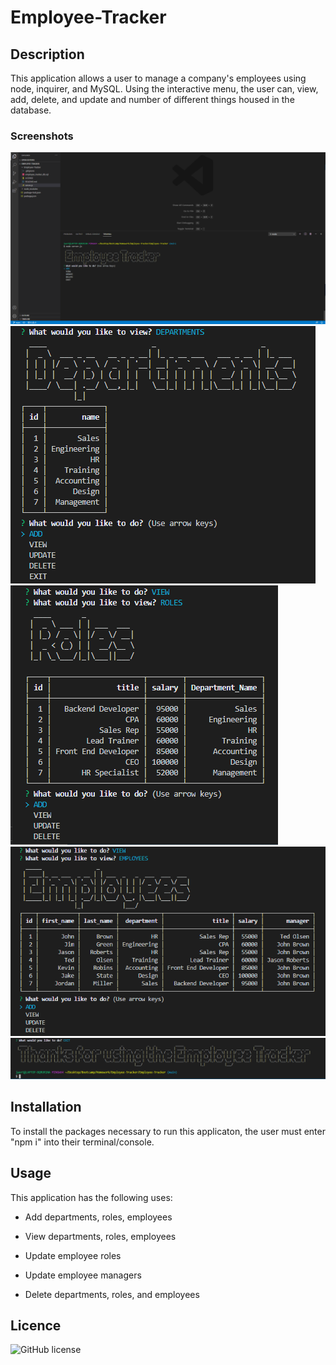 # Employee-Tracker



## Description 

This application allows a user to manage a company's employees using node, inquirer, and MySQL. Using the interactive menu, the user can, view, add, delete, and update and number of different things housed in the database.

### Screenshots

![Employee Tracker Screenshot 1](./Screenshot1.PNG)
![Employee Tracker Screenshot 2](./Screenshot2.PNG) 
![Employee Tracker Screenshot 3](./Screenshot3.PNG)
![Employee Tracker Screenshot 4](./Screenshot4.PNG)
![Employee Tracker Screenshot 5](./Screenshot5.PNG)

## Installation

To install the packages necessary to run this applicaton, the user must enter "npm i" into their terminal/console.

## Usage

This application has the following uses:

  * Add departments, roles, employees

  * View departments, roles, employees

  * Update employee roles

  * Update employee managers

  * Delete departments, roles, and employees

## Licence

![GitHub license](https://img.shields.io/badge/license-MIT-blue.svg)